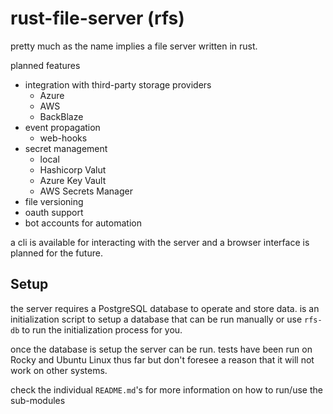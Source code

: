 # rust-file-server (rfs)

pretty much as the name implies a file server written in rust.

planned features
- integration with third-party storage providers
    - Azure
    - AWS
    - BackBlaze
- event propagation
    - web-hooks
- secret management 
    - local 
    - Hashicorp Valut
    - Azure Key Vault
    - AWS Secrets Manager
- file versioning
- oauth support
- bot accounts for automation

a cli is available for interacting with the server and a browser interface is planned for the future.

## Setup

the server requires a PostgreSQL database to operate and store data. is an initialization script to setup a database that can be run manually or use `rfs-db` to run the initialization process for you.

once the database is setup the server can be run. tests have been run on Rocky and Ubuntu Linux thus far but don't foresee a reason that it will not work on other systems.

check the individual `README.md`'s for more information on how to run/use the sub-modules